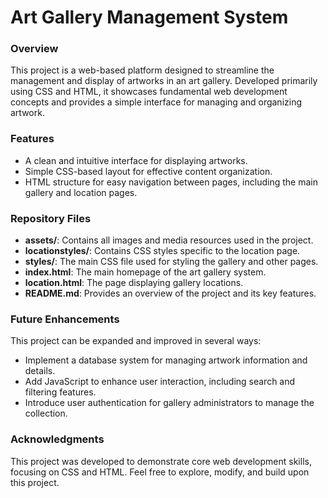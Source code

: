 # Art Gallery Management System

### Overview

This project is a web-based platform designed to streamline the management and display of artworks in an art gallery. Developed primarily using CSS and HTML, it showcases fundamental web development concepts and provides a simple interface for managing and organizing artwork. 

### Features

- A clean and intuitive interface for displaying artworks.
- Simple CSS-based layout for effective content organization.
- HTML structure for easy navigation between pages, including the main gallery and location pages.

### Repository Files

- **assets/**: Contains all images and media resources used in the project.
- **locationstyles/**: Contains CSS styles specific to the location page.
- **styles/**: The main CSS file used for styling the gallery and other pages.
- **index.html**: The main homepage of the art gallery system.
- **location.html**: The page displaying gallery locations.
- **README.md**: Provides an overview of the project and its key features.

### Future Enhancements

This project can be expanded and improved in several ways:

- Implement a database system for managing artwork information and details.
- Add JavaScript to enhance user interaction, including search and filtering features.
- Introduce user authentication for gallery administrators to manage the collection.

### Acknowledgments

This project was developed to demonstrate core web development skills, focusing on CSS and HTML. Feel free to explore, modify, and build upon this project. 
